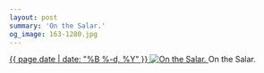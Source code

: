 ```yaml
---
layout: post
summary: 'On the Salar.'
og_image: 163-1280.jpg
---
```


<p>
 <time>
  <a href="/163">
   {{ page.date | date: "%B %-d, %Y" }}
  </a>
 </time>
 <a href="/163">
  <img alt="On the Salar." data-taken="11/8/2013" sizes="(min-width: 700px) 50vw, calc(100vw - 2rem)" src="{{ site.assets_url }}/163-640.jpg" srcset="{{ site.assets_url }}/163-1280.jpg 1280w, {{ site.assets_url }}/163-960.jpg 960w, {{ site.assets_url }}/163-640.jpg 640w, {{ site.assets_url }}/163-320.jpg 320w"/>
 </a>
 <span>
  On the Salar.
 </span>
</p>
